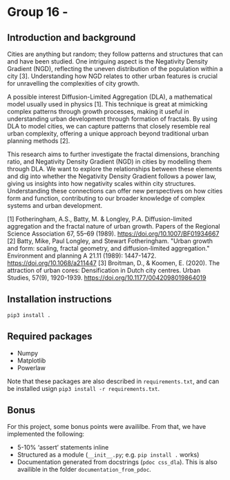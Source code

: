 # Group 16 - 

## Introduction and background
Cities are anything but random; they follow patterns and structures that can and have been studied. One intriguing aspect is the Negativity Density Gradient (NGD), reflecting the uneven distribution of the population within a city [3]. Understanding how NGD relates to other urban features is crucial for unravelling the complexities of city growth.

A possible interest Diffusion-Limited Aggregation (DLA), a mathematical model usually used in physics [1]. This technique is great at mimicking complex patterns through growth processes, making it useful in understanding urban development through formation of fractals. By using DLA to model cities, we can capture patterns that closely resemble real urban complexity, offering a unique approach beyond traditional urban planning methods [2].

This research aims to further investigate the fractal dimensions, branching ratio, and Negativity Density Gradient (NGD) in cities by modelling them through DLA. We want to explore the relationships between these elements and dig into whether the Negativity Density Gradient follows a power law, giving us insights into how negativity scales within city structures. Understanding these connections can offer new perspectives on how cities form and function, contributing to our broader knowledge of complex systems and urban development. 


[1] Fotheringham, A.S., Batty, M. & Longley, P.A. Diffusion-limited aggregation and the fractal nature of urban growth. Papers of the Regional Science Association 67, 55–69 (1989). https://doi.org/10.1007/BF01934667
[2] Batty, Mike, Paul Longley, and Stewart Fotheringham. "Urban growth and form: scaling, fractal geometry, and diffusion-limited aggregation." Environment and planning A 21.11 (1989): 1447-1472. https://doi.org/10.1068/a211447
[3] Broitman, D., & Koomen, E. (2020). The attraction of urban cores: Densification in Dutch city centres. Urban Studies, 57(9), 1920-1939. https://doi.org/10.1177/0042098019864019



## Installation instructions

`pip3 install .`


## Required packages
- Numpy
- Matplotlib 
- Powerlaw 

Note that these packages are also described in `requirements.txt`, and can be installed usign `pip3 install -r requirements.txt`.

## Bonus 
For this project, some bonus points were availilbe. From that, we have implemented the following:
- 5-10% ‘assert’ statements inline
- Structured as a module (`__init__.py`; e.g. `pip install .` works)
- Documentation generated from docstrings (`pdoc css_dla`). This is also availible in the folder `documentation_from_pdoc`.